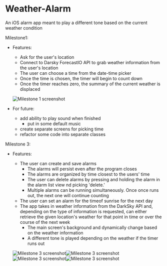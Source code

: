 # Weather-Alarm
An iOS alarm app meant to play a different tone based on the current weather condition

Milestone1:
- Features:
  - Ask for the user's location
  - Connect to Darsky ForecastIO API to grab weather information from the user's location
  - The user can choose a time from the date-time picker
  - Once the time is chosen, the timer will begin to count down
  - Once the timer reaches zero, the summary of the current weather is displaced
  
  ![Milestone 1 screenshot](/Screens/Milestone-1.png?raw=true "Milestone 1 screenshot")
  
- For future:
  - add ability to play sound when finished
    - put in some default music
  - create separate screens for picking time
  - refactor some code into separate classes
  
  
  
Milestone 3:
- Features:
  - The user can create and save alarms
    - The alarms will persist even after the program closes
    - The alarms are organized by time closest to the users' time
    - The user can delete alarms by pressing and holding the alarm in the alarm list view nd picking 'delete.'
    - Multiple alarms can be running simultaneously. Once once runs out, the next one will continue counting
  - The user can set an alarm for the timeof sunrise for the next day
  - The app takes in weather information from the DarkSky API and, depending on the type of information is requested, can either retrieve the given location's weather for that point in time or over the course of the next week
    - The main screen's background and dynamically change based on the weather information
    - A different tone is played depending on the weather if the timer runs out
    
   ![Milestone 3 screenshot](/Screens/Milestone3-1.png?raw=true "Milestone 3 screenshot")![Milestone 3 screenshot](/Screens/Milestone3-2.png?raw=true "Milestone 1 screenshot")![Milestone 3 screenshot](/Screens/Milestone3-3.png?raw=true "Milestone 1 screenshot")![Milestone 3 screenshot](/Screens/Milestone3-4.png?raw=true "Milestone 3 screenshot") 
